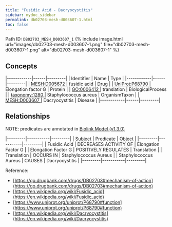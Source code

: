 ```yaml
---
title: "Fusidic Acid - Dacryocystitis"
sidebar: mydoc_sidebar
permalink: db02703-mesh-d003607-1.html
toc: false 
---
```



Path ID: `DB02703_MESH_D003607_1`
{% include image.html url="images/db02703-mesh-d003607-1.png" file="db02703-mesh-d003607-1.png" alt="db02703-mesh-d003607-1" %}

## Concepts

|------------|------|---------|
| Identifier | Name | Type    |
|------------|------|---------|
| <a href="https://identifiers.org/MESH:D005672">MESH:D005672 </a> | fusidic acid | Drug |
| <a href="https://identifiers.org/UniProt:P68790">UniProt:P68790 </a> | Elongation factor G | Protein |
| <a href="https://identifiers.org/GO:0006412">GO:0006412 </a> | translation | BiologicalProcess |
| <a href="https://identifiers.org/taxonomy:1280">taxonomy:1280 </a> | Staphylococcus aureus | OrganismTaxon |
| <a href="https://identifiers.org/MESH:D003607">MESH:D003607 </a> | Dacryocystitis | Disease |
|------------|------|---------|

## Relationships


NOTE: predicates are annotated in <a href="https://github.com/biolink/biolink-model/releases/tag/v1.3.0">Biolink Model (v1.3.0)</a>

|---------|-----------|---------|
| Subject | Predicate | Object  |
|---------|-----------|---------|
| Fusidic Acid | DECREASES ACTIVITY OF | Elongation Factor G |
| Elongation Factor G | POSITIVELY REGULATES | Translation |
| Translation | OCCURS IN | Staphylococcus Aureus |
| Staphylococcus Aureus | CAUSES | Dacryocystitis |
|---------|-----------|---------|

Reference: 
  - [https://go.drugbank.com/drugs/DB02703#mechanism-of-action](https://go.drugbank.com/drugs/DB02703#mechanism-of-action)
  - [https://en.wikipedia.org/wiki/Fusidic_acid](https://en.wikipedia.org/wiki/Fusidic_acid)
  - [https://www.uniprot.org/uniprot/P68790#function](https://www.uniprot.org/uniprot/P68790#function)
  - [https://en.wikipedia.org/wiki/Dacryocystitis](https://en.wikipedia.org/wiki/Dacryocystitis)
